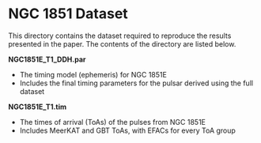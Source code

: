 # NGC 1851 Dataset

This directory contains the dataset required to reproduce the results presented in the paper. The contents of the directory are listed below. 

**NGC1851E_T1_DDH.par** 
- The timing model (ephemeris) for NGC 1851E
- Includes the final timing parameters for the pulsar derived using the full dataset

**NGC1851E_T1.tim**
- The times of arrival (ToAs) of the pulses from NGC 1851E
- Includes MeerKAT and GBT ToAs, with EFACs for every ToA group


